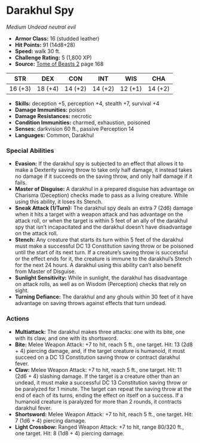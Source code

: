 # Darakhul Spy

*Medium* *Undead* *neutral evil*

- **Armor Class:** 16 (studded leather)
- **Hit Points:** 91 (14d8+28)
- **Speed:** walk 30 ft.
- **Challenge Rating:** 5 (1,800 XP)
- **Source:** [Tome of Beasts 2](https://koboldpress.com/kpstore/product/tome-of-beasts-2-for-5th-edition) page 168

| STR | DEX | CON | INT | WIS | CHA |
| --- | --- | --- | --- | --- | --- |
| 16 (+3) | 18 (+4) | 14 (+2) | 14 (+2) | 12 (+1) | 14 (+2) |

- **Skills:** deception +5, perception +4, stealth +7, survival +4
- **Damage Immunities:** poison
- **Damage Resistances:** necrotic
- **Condition Immunities:** charmed, exhaustion, poisoned
- **Senses:** darkvision 60 ft., passive Perception 14
- **Languages:** Common, Darakhul
### Special Abilities
- **Evasion:** If the darakhul spy is subjected to an effect that allows it to make a Dexterity saving throw to take only half damage, it instead takes no damage if it succeeds on the saving throw, and only half damage if it fails.
- **Master of Disguise:** A darakhul in a prepared disguise has advantage on Charisma (Deception) checks made to pass as a living creature. While using this ability, it loses its Stench.
- **Sneak Attack (1/Turn):** The darakhul spy deals an extra 7 (2d6) damage when it hits a target with a weapon attack and has advantage on the attack roll, or when the target is within 5 feet of an ally of the darakhul spy that isn’t incapacitated and the darakhul doesn’t have disadvantage on the attack roll.
- **Stench:** Any creature that starts its turn within 5 feet of the darakhul must make a successful DC 13 Constitution saving throw or be poisoned until the start of its next turn. If a creature’s saving throw is successful or the effect ends for it, the creature is immune to the darakhul’s Stench for the next 24 hours. A darakhul using this ability can’t also benefit from Master of Disguise.
- **Sunlight Sensitivity:** While in sunlight, the darakhul has disadvantage on attack rolls, as well as on Wisdom (Perception) checks that rely on sight.
- **Turning Defiance:** The darakhul and any ghouls within 30 feet of it have advantage on saving throws against effects that turn undead.
### Actions
- **Multiattack:** The darakhul makes three attacks: one with its bite, one with its claw, and one with its shortsword.
- **Bite:** Melee Weapon Attack: +7 to hit, reach 5 ft., one target. Hit: 13 (2d8 + 4) piercing damage, and, if the target creature is humanoid, it must succeed on a DC 13 Constitution saving throw or contract darakhul fever.
- **Claw:** Melee Weapon Attack: +7 to hit, reach 5 ft., one target. Hit: 11 (2d6 + 4) slashing damage. If the target is a creature other than an undead, it must make a successful DC 13 Constitution saving throw or be paralyzed for 1 minute. The target can repeat the saving throw at the end of each of its turns, ending the effect on itself on a success. If a humanoid creature is paralyzed for more than 2 rounds, it contracts darakhul fever.
- **Shortsword:** Melee Weapon Attack: +7 to hit, reach 5 ft., one target. Hit: 7 (1d6 + 4) piercing damage.
- **Light Crossbow:** Ranged Weapon Attack: +7 to hit, range 80/320 ft., one target. Hit: 8 (1d8 + 4) piercing damage.



